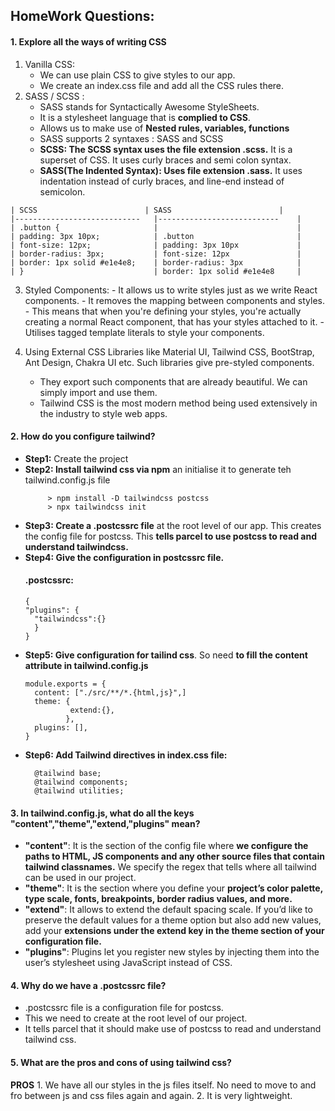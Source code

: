 ## HomeWork Questions:

#### 1. Explore all the ways of writing CSS
  1. Vanilla CSS:
     - We can use plain CSS to give styles to our app.
     - We create an index.css file and add all the CSS rules there.
  2. SASS / SCSS :
     - SASS stands for Syntactically Awesome StyleSheets.
     - It is a stylesheet language that is **complied to CSS**.
     - Allows us to make use of **Nested rules, variables, functions**
     - SASS supports 2 syntaxes : SASS and SCSS
     - **SCSS: The SCSS syntax uses the file extension .scss.** It is a superset of CSS. It uses curly braces and semi colon syntax.
     - **SASS(The Indented Syntax): Uses file extension .sass.** It uses indentation instead of curly braces, and line-end instead of semicolon.
       
    | SCSS                        | SASS                      	|
    |----------------------------	|---------------------------	|
    | .button {                  	|                           	|
    | padding: 3px 10px;         	| .button                   	|
    | font-size: 12px;           	| padding: 3px 10px         	|
    | border-radius: 3px;        	| font-size: 12px           	|
    | border: 1px solid #e1e4e8; 	| border-radius: 3px        	|
    | }                          	| border: 1px solid #e1e4e8 	|

  3. Styled Components:
    - It allows us to write styles just as we write React components.
    - It removes the mapping between components and styles.
    - This means that when you're defining your styles, you're actually creating a normal React component, that has your styles attached to it.
    - Utilises tagged template literals to style your components.
     
  5. Using External CSS Libraries like Material UI, Tailwind CSS, BootStrap, Ant Design, Chakra UI etc. Such libraries give pre-styled components.
     - They export such components that are already beautiful. We can simply import and use them.
     - Tailwind CSS is the most modern method being used extensively in the industry to style web apps. 

#### 2. How do you configure tailwind?
  - **Step1:** Create the project
  - **Step2: Install tailwind css via npm** an initialise it to generate teh tailwind.config.js file
      ```
           > npm install -D tailwindcss postcss
           > npx tailwindcss init
      ```
  - **Step3: Create a .postcssrc file** at the root level of our app. This creates the config file for postcss. This **tells parcel to use postcss to read and understand tailwindcss.**
  - **Step4: Give the configuration in postcssrc file.**
      #### .postcssrc:
      ```
      {
      "plugins": {
        "tailwindcss":{}
        }
      }
      ```
  - **Step5: Give configuration for tailind css**. So need **to fill the content attribute in tailwind.config.js**
      ```
      module.exports = {
        content: ["./src/**/*.{html,js}",]
        theme: {
                extend:{},
               },
        plugins: [],
      }
      ```
  - **Step6: Add Tailwind directives in index.css file:**
      ```
        @tailwind base;
        @tailwind components;
        @tailwind utilities;
      ```
#### 3. In tailwind.config.js, what do all the keys "content","theme","extend,"plugins" mean?
  - **"content"**: It is the section of the config file where **we configure the paths to HTML, JS components and any other source files that contain tailwind classnames.** We specify the regex that tells where all tailwind can be used in our project.
  - **"theme"**: It is the section where you define your **project’s color palette, type scale, fonts, breakpoints, border radius values, and more.**
  - **"extend"**: It allows to extend the default spacing scale. If you’d like to preserve the default values for a theme option but also add new values, add your **extensions under the extend key in the theme section of your configuration file.**
  - **"plugins"**: Plugins let you register new styles by injecting them into the user’s stylesheet using JavaScript instead of CSS.

#### 4. Why do we have a .postcssrc file?
  - .postcssrc file is a configuration file for postcss.
  - This we need to create at the root level of our project.
  - It tells parcel that it should make use of postcss to read and understand tailwind css.

#### 5. What are the pros and cons of using tailwind css?
  **PROS**
    1. We have all our styles in the js files itself. No need to move to and fro between js and css files again and again.
    2. It is very lightweight. 
